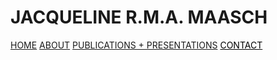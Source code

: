 # JACQUELINE R.M.A. MAASCH

<div class="topnav">
  <a class="active" href="#home">HOME</a>
  <a href="#about">ABOUT</a>
  <a href="#contact">PUBLICATIONS + PRESENTATIONS</a>
  <a href="#contact" style="color: rgb(0,0,0)">CONTACT</a>
</div>
